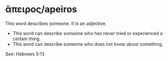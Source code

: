# ἄπειρος/apeiros

This word describes someone. It is an adjective.
* This word can describe someone who has never tried or experienced a certain thing.
* This word can describe someone who does not know about something. 

See: Hebrews 5:13
